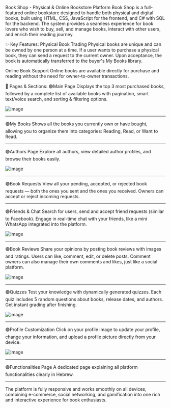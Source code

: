 Book Shop - Physical & Online Bookstore Platform
Book Shop is a full-featured online bookstore designed to handle both physical and digital books, built using HTML, CSS, JavaScript for the frontend, and C# with SQL for the backend. The system provides a seamless experience for book lovers who wish to buy, sell, and manage books, interact with other users, and enrich their reading journey.

✨ Key Features:
Physical Book Trading
Physical books are unique and can be owned by one person at a time. If a user wants to purchase a physical book, they can send a request to the current owner. Upon acceptance, the book is automatically transferred to the buyer's My Books library.

Online Book Support
Online books are available directly for purchase and reading without the need for owner-to-owner transactions.

📄 Pages & Sections:
🟣Main Page
Displays the top 3 most purchased books, followed by a complete list of available books with pagination, smart text/voice search, and sorting & filtering options.

![image](https://github.com/user-attachments/assets/0f4d81c5-ec1f-4e59-ba81-e8fd31639e5d)
_____________________________________________________________________________________________________________________________________________________
🟣My Books
Shows all the books you currently own or have bought, allowing you to organize them into categories: Reading, Read, or Want to Read.
_____________________________________________________________________________________________________________________________________________________
🟣Authors Page
Explore all authors, view detailed author profiles, and browse their books easily.

![image](https://github.com/user-attachments/assets/edccae79-8a3a-4334-8247-333d225193cc)
_____________________________________________________________________________________________________________________________________________________
🟣Book Requests
View all your pending, accepted, or rejected book requests — both the ones you sent and the ones you received. Owners can accept or reject incoming requests.
_____________________________________________________________________________________________________________________________________________________
🟣Friends & Chat
Search for users, send and accept friend requests (similar to Facebook). Engage in real-time chat with your friends, like a mini WhatsApp integrated into the platform.

![image](https://github.com/user-attachments/assets/b69766e5-bc7c-4f1d-866d-4433dcd957c1)
_____________________________________________________________________________________________________________________________________________________
🟣Book Reviews
Share your opinions by posting book reviews with images and ratings. Users can like, comment, edit, or delete posts. Comment owners can also manage their own comments and likes, just like a social platform.

![image](https://github.com/user-attachments/assets/feecc029-f92b-4292-a927-51593ba8f88d)
_____________________________________________________________________________________________________________________________________________________
🟣Quizzes
Test your knowledge with dynamically generated quizzes. Each quiz includes 5 random questions about books, release dates, and authors. Get instant grading after finishing.

![image](https://github.com/user-attachments/assets/9e1c1ad8-7e76-40b7-ac37-7f97ff366b6c)
____________________________________________________________________________________________________________________________________________________
🟣Profile Customization
Click on your profile image to update your profile, change your information, and upload a profile picture directly from your device.

![image](https://github.com/user-attachments/assets/b5586cda-8013-4783-bf70-ce0259d3e0ba)
____________________________________________________________________________________________________________________________________________________
🟣Functionalities Page
A dedicated page explaining all platform functionalities clearly in Hebrew.
_____________________________________________________________________________________________________________________________________________________
The platform is fully responsive and works smoothly on all devices, combining e-commerce, social networking, and gamification into one rich and interactive experience for book enthusiasts.
